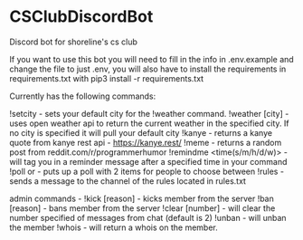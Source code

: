 # CSClubDiscordBot
Discord bot for shoreline's cs club

If you want to use this bot you will need to fill in the info in .env.example and change the file to just .env, you will also have to install the requirements in requirements.txt with pip3 install -r requirements.txt


Currently has the following commands:

!setcity <city> - sets your default city for the !weather command.
!weather [city] - uses open weather api to return the current weather in the specified city. If no city is specified it will pull your default city
!kanye - returns a kanye quote from kanye rest api - https://kanye.rest/
!meme - returns a random post from reddit.com/r/programmerhumor
!remindme <time(s/m/h/d/w)> <msg> - will tag you in a reminder message after a specified time in your command
!poll <item1> or <item2> - puts up a poll with 2 items for people to choose between
!rules - sends a message to the channel of the rules located in rules.txt

admin commands - 
!kick <member> [reason] - kicks member from the server
!ban <member> [reason] - bans member from the server
!clear [number] - will clear the number specified of messages from chat (default is 2)
!unban <member> - will unban the member
!whois <member> - will return a whois on the member.
